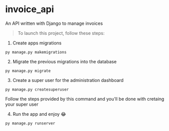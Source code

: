 # invoice_api
An API written with Django to manage invoices

> To launch this project, follow these steps:

1. Create apps migrations

`py manage.py makemigrations`

2. Migrate the previous migrations into the database

`py manage.py migrate`

3. Create a super user for the administration dashboard

`py manage.py createsuperuser`

Follow the steps provided by this command and you'll be done with cretaing your super user

4. Run the app and enjoy :joy:

`py manage.py runserver`
